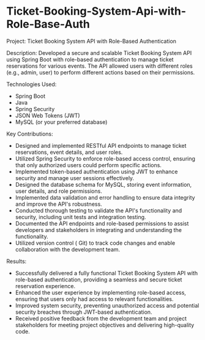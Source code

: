 # Ticket-Booking-System-Api-with-Role-Base-Auth
Project: Ticket Booking System API with Role-Based Authentication

Description:
Developed a secure and scalable Ticket Booking System API using Spring Boot with role-based authentication to manage ticket reservations for various events. The API allowed users with different roles (e.g., admin, user) to perform different actions based on their permissions.

Technologies Used:
- Spring Boot
- Java
- Spring Security
- JSON Web Tokens (JWT)
- MySQL (or your preferred database)

Key Contributions:
- Designed and implemented RESTful API endpoints to manage ticket reservations, event details, and user roles.
- Utilized Spring Security to enforce role-based access control, ensuring that only authorized users could perform specific actions.
- Implemented token-based authentication using JWT to enhance security and manage user sessions effectively.
- Designed the database schema for MySQL, storing event information, user details, and role permissions.
- Implemented data validation and error handling to ensure data integrity and improve the API's robustness.
- Conducted thorough testing to validate the API's functionality and security, including unit tests and integration testing.
- Documented the API endpoints and role-based permissions to assist developers and stakeholders in integrating and understanding the functionality.
- Utilized version control ( Git) to track code changes and enable collaboration with the development team.

Results:
- Successfully delivered a fully functional Ticket Booking System API with role-based authentication, providing a seamless and secure ticket reservation experience.
- Enhanced the user experience by implementing role-based access, ensuring that users only had access to relevant functionalities.
- Improved system security, preventing unauthorized access and potential security breaches through JWT-based authentication.
- Received positive feedback from the development team and project stakeholders for meeting project objectives and delivering high-quality code.


